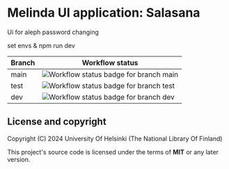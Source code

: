 # Melinda UI application: Salasana

Ui for aleph password changing

<summary>set envs & npm run dev</summary>

| Branch | Workflow status                                                                                                                                          |
|--------|----------------------------------------------------------------------------------------------------------------------------------------------------------|
| main   | ![Workflow status badge for branch main](https://github.com/NatLibFi/melinda-ui-salasana/actions/workflows/melinda-node-tests.yml/badge.svg?branch=main) |
| test   | ![Workflow status badge for branch test](https://github.com/NatLibFi/melinda-ui-salasana/actions/workflows/melinda-node-tests.yml/badge.svg?branch=test) |
| dev    | ![Workflow status badge for branch dev](https://github.com/NatLibFi/melinda-ui-salasana/actions/workflows/melinda-node-tests.yml/badge.svg?branch=dev)   |

## License and copyright

Copyright (C) 2024 University Of Helsinki (The National Library Of Finland)

This project's source code is licensed under the terms of **MIT** or any later version.
